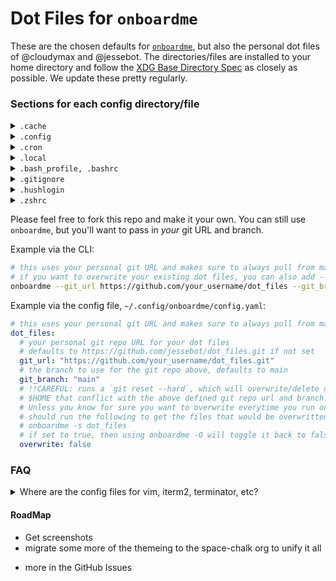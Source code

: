 # Dot Files for `onboardme`

These are the chosen defaults for [`onboardme`](https://github.com/jessebot/onboardme), but also the personal dot files of @cloudymax and @jessebot. The directories/files are installed to your home directory and follow the [XDG Base Directory Spec] as closely as possible. We update these pretty regularly.

### Sections for each config directory/file

<details>
  <summary><code>.cache</code></summary>

  <blockquote>

  File: [`~/.cache/wget/wget-hsts`](.cache/wget/wget-hsts)

  File to auto-generate location for wget cache to match [XDG Base Directory Spec]
  </blockquote>

</details>

<details>
  <summary><code>.config</code></summary>

  <blockquote>

  <details>
    <summary><code>asciinema</code></summary>

  <blockquote>

  File: [`~/.config/asciinema/config`](.config/asciinema/config)

  Config file for [`asciinema`][asciinema], a lightweight, purely text-based
  approach to terminal recording. Currently it just sets the shell command to
  be `/bin/bash --login`, which loads your bash variables. This could be changed
  to a different shell and their equivilent.

  </blockquote>

  </details>

  <details>
    <summary><code>bat</code></summary>

  <blockquote>

  File: [`~/.config/bat/config`](.config/bat/config)

  Config file for `bat`[bat], a `cat` replacement with sytax highlighting and
  git support. Currently the config file:
  - sets a default theme
  - enable italic text
  - maps Chart.lock files to YAML syntax (this is for the helm charts for k8s)

  The goal is to have a [spacechalk.nvim]-like theme soon :)

  </blockquote>

  </details>

  <details>
    <summary><code>bash</code></summary>

  <blockquote>

  Files
  - [`~/.config/bash/alias.sh`](.config/bash/alias.sh)
  - [`~/.config/bash/completion.sh`](.config/bash/completion.sh)
  - [`~/.config/bash/history.sh`](.config/bash/history.sh)
  - [`~/.config/bash/k8s.sh`](.config/bash/k8s.sh)
  - [`~/.config/bash/path.sh`](.config/bash/path.sh)
  - [`~/.config/bash/minimal.sh`](.config/bash/minimal.sh)
  - [`~/.config/bash/text_editing.sh`](.config/bash/text_editing.sh)

  #### [`~/.config/bash/alias.sh`](.config/bash/alias.sh)
  a config file to organize all our BASH aliases

  #### [`~/.config/bash/completion.sh`](.config/bash/completion.sh)
  enable tab completion

  #### [`~/.config/bash/history.sh`](.config/bash/history.sh)
  - sets history to be in `~/.local/state/bash/history`
  - sets default history size
  - don't log duplicate history lines

  #### [`~/.config/bash/text_editing.sh`](.config/bash/text_editing.sh)
  sets [neovim] as default text editor, or [vim] if neovim is not present

  #### [`~/.config/bash/k8s.sh`](.config/bash/k8s.sh)
  kubernetes defaults:
  - set pathing for [`krew`][krew], a plugin manager for [`kubectl`][kubectl].
  - helpful sensible aliases such as: `kg` for `kubectl get`

  #### [`~/.config/bash/path.sh`](.config/bash/path.sh)
  - set [XDG Base Directory Spec]
  - set pathing for golang and python
  - set pathing for home brew

  #### [`~/.config/bash/text_editing.sh`](.config/bash/text_editing.sh)
  - fix how less handles non-text input files
  - change the default colors for less used in man pages
  - changes default pagers used when file is too long for catting

  </blockquote>

  </details>

  <details>
    <summary><code>fastfetch</code></summary>

  <blockquote>

  File: [`~/.config/fastfetch/config.conf`](.config/fastfetch/config.conf)

  Config file for [fastfetch], is a neofetch-like tool for fetching system information and displaying them in a pretty way. It is written in pure c, with performance and customizability in mind. Currently, Linux, Android, FreeBSD, MacOS and Windows 7+ are supported.

  Our current configuration default prints a dog on a computer using the iterm2
  image protocol, but you could also change that to be sixel if you wanted.

  We also provide a couple of basic presets in this dir:
  `$XDG_DATA_HOME/.local/share/fastfetch/presets`

  You can also change the configuration to show more data or less on the right
  side.

  </blockquote>

  </details>

  <details>
    <summary><code>gh</code></summary>

  <blockquote>

  File: [`~/.config/gh/config.yml`](.config/gh/config.yml)

  Config file for [`gh`][github-cli], the GitHub CLI. There's not a ton in there,
  but it uses [rich-cli] as a prettier pager, and firefox as a browser,
  and setting [neovim] as an editor. The rest is stock, and subject to change.

  </blockquote>

  </details>

  <details>
    <summary><code>glab-cli</code></summary>

  <blockquote>

  File: [`~/.config/glab-cli/config.yml`](.config/glab-cli/config.yml)

  Config file for [`glab`](https://glab-cli.io/), an open source GitLab CLI tool.
  There's not a ton in there, but it uses a dark theme, firefox as a browser,
  and [neovim] as an editor. The rest is stock, and subject to change.

  </blockquote>

  </details>

  <details>
    <summary><code>git</code></summary>

  <blockquote>

  File: [`~/.config/git/config`](.config/git/config)

  Default git config file. We set the following parameters:
  - Default branch for new repos is `main`
  - Push up to remote automatically if it's a new branch
  - color is always on
  - set specific terminal colors for:
    - `git branch`
    - `git status`
    - `git diff`

  We also include this block, which allows you to have a personal gitconfig file:

  ```gitconfig
  [includeIf "gitdit:~/"]
      path = ~/.config/git/personal
  ```

  You can create a `~/.config/git/personal` file and store info such as:

  ```gitconfig
  [user]
      email = fido@coolemailproviderfordogs.com
      name = Fido Good-dog
      signingkey = gooddoggpgsigningkey
  [commit]
      gpgsign = true
  ```

  </blockquote>

  </details>

  <details>
    <summary><code>gitui</code></summary>

  <blockquote>

  File: [`~/.config/gitui/theme.ron`](.config/gitui/theme.ron)

  This just sets a basic colorscheme for gitui so it's readable with [spacechalk.nvim]-like colors :)

  </blockquote>

  </details>

  <details>
    <summary><code>lsd</code></summary>

  <blockquote>

  File: [`~/.config/lsd/config.yaml`](.config/lsd/config.yaml)

  Config file for [`lsd`][lsd], an [`ls`][ls] alternative with icons and
  pretty colors. There's an intension to write and release a
  [spacechalk.nvim]-like theme for lsd eventually.

  </blockquote>

  </details>

  <details>
    <summary><code>lsimg</code></summary>

  <blockquote>

  File: [`~/.config/lsimg/config.yaml`](.config/lsimg/config.yaml)

  This is a local project that I'm working on to rewrite a bash script in python,
  to do basic checking of images in the terminal. I might remove it though,
  because after discovering [ranger], it might not be really needed :shrug:

  </blockquote>

  </details>

  <details>
    <summary><code>neomutt</code></summary>

  <blockquote>

  Files:
  - [`~/.config/neomutt/mailcap`](.config/neomutt/mailcap)
  - [`~/.config/neomutt/neomuttrc`](.config/neomutt/neomuttrc)
  - [`~/.config/neomutt/themes/spacechalk/neomutt_spacechalk_colors.muttrc`](.config/neomutt/themes/spacechalk/neomutt_spacechalk_colors.muttrc)
  - [`~/.config/neomutt/themes/spacechalk/powerline.neomuttrc`](.config/neomutt/themes/spacechalk/powerline.neomuttrc)

  Config files for [NeoMutt], a terminal based email client. Config includes:
  - sets spacechalk theme, based on the [neonwolf colorscheme] and [neomutt powerline]
  - sets character set to be utf-8 (emojis 🧑‍💻)
  - sets basic SMTP settings (but use [offlineimap] to pull the imap backup)
  - sets tls by default
  - sets header_cache and message_cachedir to be `~/.cache/mutt` (must be a directory, NOT a file)
  - sets navigation keys similar to vim
  - set a key binding for `V` to be opening html attachments
  - removes the prompt of hitting enter after viewing an attachment

  You'll still need to create `~/.config/neomutt/keys` with the following info:

  ```ini
  set my_user=you@youremail.com
  set my_name="Your Name"

  # if you're using protonmail this is the password from protonmail-bridge,
  # after you login, not your actual email password
  set my_pass="areallycoolpasswordfordogs"
  ```

  Config file for [NeoMutt's MIME Support], which is how [NeoMutt], a [TUI]
  email client, handles attachments e.g. html in an email body, PDFs, images...

  We currently open these applications for these file types:

  | file type | application   |
  |:---------:|---------------|
  |    html   | [w3m]         |
  |    PDFs   | macOS preview |
  |   images  | img2[sixel]   |

  </blockquote>

  </details>

  <details>
    <summary><code>nvim</code></summary>

  <blockquote>

  [neovim] is a hyperextensible Vim-based text editor, which is in some ways a sucessor to [vim]. It's a lot faster, for one, and there's more support for more languages, which means more plugins. Uses [lazy.nvim] to manage neovim plugins.

  Each file explained below:

  ### [`init.lua`](.config/nvim/init.lua)
  The main global configuration changes are:
  - turning off mouse scrolling (might re-enable this 🤔)
  - enabling line numbers
  - adding a cursorline
  - <kbd>enter</kbd> folds the current code block
  - <kbd>space</kbd> is our leader key (a custom modifier key for neovim)
  - setting column 80 to be a different color for tidy code
  - searches are case insensitive
  - enabling gui colors so you aren't limited to like 16 colors
  - uses the [spacechalk.nvim] colorscheme
  - sources all the files in [`~/.config/nvim/lua`](.config/nvim/lua),
    including all our [plugin configs](.config/nvim/lua/user/lazy.lua).
  - adds a nice little terminal called [toggleterm.nvim] in [`toggleterm.lua`](.config/nvim/lua/user/toggleterm.lua)


  ### [`~/.config/nvim/lua/user/lazy.lua`](.config/nvim/lua/user/lazy.lua)
  This is the configuration for [`lazy.nvim`], our plugin manager for neovim. It
  installs lazy, and then all of our plugins.

  ### [`~/.config/nvim/lua/user/dashboard.lua`](.config/nvim/lua/user/dashboard.lua)
  config for a starting screen [dashboard] for neovim. You should just check out the file to see what's being done. It's cute ascii art, and utilizes [telescope] to open your recent files or search your files. 

  ### [`~/.config/nvim/lua/user/folding.lua`](.config/nvim/lua/user/folding.lua)
  config file to enable folding, which is just vim speak for collapsing
  blocks of code. Sets some defaults.

  ### [`~/.config/nvim/lua/user/nvim-tree.lua`](.config/nvim/lua/user/nvim-tree.lua)
  config file for [nvim-tree], a neovim file explorer written in lua, with icons.

  Opens on opening of any file, and auto-adjusts its window size.

  ### [`~/.config/nvim/lua/user/tree-sitter.lua`](.config/nvim/lua/user/tree-sitter.lua)
  config file for the nvim [tree-sitter] plugin, which helps with syntax highlighting of various languages.

  currently installing syntax for: "lua", "yaml", "bash", "hcl"

  </blockquote>

  </details>

  <details>
    <summary><code>offlineimap</code></summary>

  <blockquote>

  File: [`~/.config/offlineimap/config`](.config/offlineimap/config)

  This is to sync your email from whereever, but it's default configured for
  protonmail right now :) You will need to export the following env variables:

  (if using protonmail bridge, these should be the credentials from there)

  - `MAIL_SERVER` - normally 127.0.0.1 for protonmail
  - `MAIL_USER` - normally youruser@protonmail.com for protonmail
  - `MAIL_PASS` - normally generated from the protonmail bridge app
  - `MAIL_PORT` - typically 1143 for protonmail

  Currently we import ALL folders except the "All Mail" folder, which is just
  all the mail from all the other folders (including inbox, sent, trash, etc)

  </blockquote>

  </details>

  <details>
    <summary><code>onboardme</code></summary>

  <blockquote>

  Files:
  - [`~/.config/onboardme/config.yml`](.config/onboardme/config.yml)
  - [`~/.config/onboardme/packages.yml`](.config/onboardme/packages.yml)

  These are config files for [onboardme], a tool to install dot files, packages, and setup neovim.

  </blockquote>

  </details>

  <details>
    <summary><code>powerline</code></summary>

  <blockquote>

  Configuration files for [powerline], a status line for [BASH] and [tmux]. We enable a [spacechalk.nvim]-like color theme as well as:
  - local IP address
  - hostname
  - current working directory
  - git status info
  - unread mail count
  - kubernetes info
  - laptop battery information
  - the time
  - status of last run command (only appears if exit code is not 0)

  Currently working on getting mail notifications working.

  Files for colors:
  - [`~/.config/powerline/colors.json`](.config/powerline/colors.json)
  - [`~/.config/powerline/colorschemes/default.json`](.config/powerline/colorschemes/default.json)
  - [`~/.config/powerline/colorschemes/shell/default.json`](.config/powerline/colorschemes/shell/default.json)

  Files for configuring powerline for a login shell, and the console shell:
  - [`~/.config/powerline/themes/shell/default.json`](.config/powerline/themes/shell/default.json)
  - [`~/.config/powerline/themes/powerline.json`](.config/powerline/themes/powerline.json)
  - [`~/.config/powerline/themes/powerline_terminus.json`](.config/powerline/themes/powerline_terminus.json)
  - [`~/.config/powerline/themes/unicode_terminus.json`](.config/powerline/themes/unicode_terminus.json)

  File for configuring [tmux] status line:
  - [`~/.config/powerline/themes/tmux/default.json`](.config/powerline/)

  </blockquote>

  </details>


  <details>
    <summary><code>python</code></summary>

  <blockquote>

  File:
  - [`~/.config/python/interactive_startup.py`](.config/python/interactive_startup.py)

  This file sets the default history location to `$XDG_STATE_HOME` (`~/.local/state/python/history`)
  It requires the following in your bash config:

  ```bash
  export PYTHONSTARTUP=$XDG_CONFIG_HOME/python/interactive_startup.py
  ```

  </blockquote>

  </details>

  <details>
    <summary><code>ranger</code></summary>

  <blockquote>

  Files:
  - [`~/.config/ranger/scope.sh`](.config/ranger/scope.sh)
  - [`~/.config/ranger/rc.conf`](.config/ranger/rc.conf)

  [ranger][ranger] is a [TUI] file manager. Current configurations:
  - enable file previews using [iterm2] image protocol
  - enable video previews using ffmpegthumbnailer
  - enable svg previews.

  </blockquote>

  </details>

  <details>
    <summary><code>spotifyd</code></summary>

  <blockquote>

  Files:
  - [`~/.config/spotifyd/spotifyd.conf`](.config/spotifyd/spotifyd.conf)

  [spotifyd] is a spotify daemon used in combination with [spotify-tui] or
  other alternative spotify frontends.

  Current settings are for Linux only. I will add a macOS file and appropriate
  aliases and docs soon :)

  For Linux, this still requires a premium account, but then you can follow
  the potify-tui api connection instructions].


  (You also need to change your cache in spotifyd.conf to be your username)

  After that, just make sure you have your spotify credentials in bitwarden,
  and that you are logged into bitwarden via the [bw] cli. DON'T FORGET TO
  EXPORT YOUR SESSION ID! Then you HAVE TO RESTART SPOTIFYD!

  ```bash
  brew services restart spotifyd
  ```

  **Linux Note:** If you did a `brew install spotifyd`, then you might have to
  `brew edit spotifyd`, and then fix the hardcoded macOS backend to be `alsa`.
  Then you need to do a `brew reinstall --build-from-source spotifyd`.

  After that, you can use commands such as `spt` (spotify-tui) to launch a lightweight terminal frontend. You can follow spotify-tui's instructions above, but the most important part is going to be creating your own little spotify app which you can do after logging into the [developer spotify dashboard](https://developer.spotify.com/dashboard/).

  </blockquote>

  </details>

  <details>
    <summary><code>tmux</code></summary>

  <blockquote>

  File: [`~/.config/tmux/tmux.conf`](.config/tmux/tmux.conf)

  Config file for [tmux]. Currently, it will:
  - Sets 256 colors
  - enable the [powerline] tmux status line

  </blockquote>

  </details>

  <details>
    <summary><code>w3m</code></summary>

  <blockquote>

  Files:
  - [`~/.config/w3m`](.config/w3m/config)
  - [`~/.config/w3m/keymap`](.config/w3m/keymap)
  - [`~/.config/w3m/mailcap`](.config/w3m/mailcap)

  Files for the [w3m] terminal based web browser.

  [`~/.config/w3m/config`](.config/w3m/config) sets:
  - set default mailcap file for MIME types
  - always display images
  - set the default keymap file (for mapping keys)
  - quit without asking

  [`~/.config/w3m/keymap`](.config/w3m/keymap) sets vim key bindings.

  [`~/.config/w3m/mailcap`](.config/w3m/mailcap) is supposed to set default MIMEtypes for w3m but does not :shrug:

  </blockquote>

  </details>

  <details>
    <summary><code>wezterm</code></summary>

  <blockquote>

  File: [`~/.config/wezterm/wezterm.lua`](.config/wezterm/wezterm.lua)

  This file is configuration for the terminal emulator [wezterm]:

  - disables bell noises
  - sets font face to [mononoki](https://madmalik.github.io/mononoki/)
  - sets font size to `15`
  - ignore warnings about missing glyphs
  - hides tab bar if only one tab
  - removes top title bar
  - set background opacity to `0.95`
  - change colors to a softer [spacechalk.nvim] aligned colorscheme
  - maps <kbd>alt</kbd>+⬅️ to go back a word on the command line
  - maps <kbd>alt</kbd>+➡️ to go forward a word on the command line
  - maps <kbd>ctrl</kbd>+<kbd>s</kbd> to open a split pane to the right
  - maps <kbd>ctrl</kbd>+<kbd>S</kbd> to open a split pane below the current pane
  - makes links clickable

  </blockquote>

  </details>
</details>

<details>
  <summary><code>.cron</code></summary>

   <blockquote>
  local cron jobs for alarms, and package manager updates
    </blockquote>

</details>

<details>
  <summary><code>.local</code></summary>

  <blockquote>

  Directories:

  <details>
    <summary><code>bin</code></summary>

  <blockquote>

  Files:
  - [`~/.local/bin/utc`](.local/bin/utc)
  - [`~/.local/bin/w3msplits`](.local/bin/w3m-splits)

  This is just where we throw a few really simple scripts like:

  | Command         | Description                                                 |
  |-----------------|-------------------------------------------------------------|
  | `utc`           | for ease of use printing the time in UTC                    |
  | `w3m-splits`    | open split in iterm2 and send a website or HTML file to w3m |

  `w3m-splits` is mostly useful for [NeoMutt], but anything is possible :shrug:

  Directories:

  <details>
    <summary><code>iterm2</code></summary>

  <blockquote>

  Directory:
  - [`~/.local/bin/iterm2`](.local/bin/iterm2)

  This is just for `imgcat`, for printing images in iterm2/wezterm.


  </blockquote>

  </details>

  </blockquote>

  </details>

  <details>
    <summary><code>share</code></summary>

  <blockquote>

  Mostly READMEs to generate directory structure, but also some fastfetch preset configs.

  </blockquote>

  </details>

  <details>
    <summary><code>state</code></summary>

  <blockquote>

  This directory and the director[y/ies]/file(s) within it are specifically to auto-generate directory structure so that XDG spec is enforced with tools that only loosely enforce it.

  </blockquote>

  </details>

</details>

<details>
  <summary><code>.bash_profile, .bashrc</code></summary>

   <blockquote>

  Configuration files for [BASH].
  The `.bash_profile` just sources the `.bashrc`, since macOS default looks for
  `.bash_profile` instead of `.bashrc`.

  The `.bashrc` sets the following defaults:

  - turns off bells
  - enables 256 colors
  - sources all the files in `~/.config/bash` (see above under config > bash )
  - sources personal file in `~/.config/bash/personal/bashrc` (this files is never checked in and is where you put sensitive host specific bash configs)
  - starts powerline daemon, which is used for our fancy status line for BASH
  - runs [fastfetch] when you source it

  </blockquote>

</details>

<details>
  <summary><code>.gitignore</code></summary>

  <blockquote>

  Git ignore file for all sorts of things in your home directory that should
  never get committed if this repo is used as your home directory dot files.

  </blockquote>

</details>

<details>
  <summary><code>.hushlogin</code></summary>

  <blockquote>

  This just silences the last login message of shells.

  </blockquote>

</details>

<details>
  <summary><code>.zshrc</code></summary>

  <blockquote>

  Recently started giving this some TLC, but still in it's infancy to be match the .bash configs. Currently we:
  - set some useful aliases
  - set the same powerline prompt as bash

  </blockquote>

</details>


Please feel free to fork this repo and make it your own.
You can still use `onboardme`, but you'll want to pass in _your_ git URL and branch.

Example via the CLI:

```bash
# this uses your personal git URL and makes sure to always pull from main
# if you want to overwrite your existing dot files, you can also add --overwrite to this command
onboardme --git_url https://github.com/your_username/dot_files --git_branch main
```

Example via the config file, `~/.config/onboardme/config.yaml`:

```yaml
# this uses your personal git URL and makes sure to always pull from main
dot_files:
  # your personal git repo URL for your dot files
  # defaults to https://github.com/jessebot/dot_files.git if not set
  git_url: "https://github.com/your_username/dot_files.git"
  # the branch to use for the git repo above, defaults to main
  git_branch: "main"
  # !!CAREFUL: runs a `git reset --hard`, which will overwrite/delete dot files in
  # $HOME that conflict with the above defined git repo url and branch.
  # Unless you know for sure you want to overwrite everytime you run onboardme, you
  # should run the following to get the files that would be overwritten before setting this:
  # onboardme -s dot_files
  # if set to true, then using onboardme -O will toggle it back to false
  overwrite: false
```

### FAQ

<details>
  <summary>Where are the config files for vim, iterm2, terminator, etc?</summary>

  <blockquote>

  I've been moving all the configurations for apps I no longer use to [jessebot/old_dotfiles](https://github.com/jessebot/old_dotfiles).

  </blockquote>

</details>

#### RoadMap

- Get screenshots
- migrate some more of the themeing to the space-chalk org to unify it all

* more in the GitHub Issues

<!-- ♡  ♡  ♡  ♡  ♡  ♡  ♡  ♡  ♡  Link References ♡  ♡  ♡  ♡  ♡  ♡  ♡  ♡  ♡ -->

<!-- general -->
[asciinema]: https://asciinema.org/ "asciinema"
[bat]: https://github.com/sharkdp/bat#configuration-file "bat - cat with wings"
[BASH]: https://en.wikipedia.org/wiki/Brian_Fox_(computer_programmer) "BASH"
[bw]: https://bitwarden.com/help/cli "bitwarden CLI"
[github-cli]: https://cli.github.com/ "github cli"
[fastfetch]: https://github.com/LinusDierheimer/fastfetch "fastfetch"
[powerline]: https://github.com/powerline/powerline "powerline"
[rich-cli]: https://github.com/Textualize/rich-cli "rich cli"
[sixel]: https://en.wikipedia.org/wiki/Sixel "sixel"
[spotifyd]: https://github.com/Spotifyd/spotifyd "spotifyd"
[spotifytui]: https://github.com/Rigellute/spotify-tui "spotify-tui"
[spotify-tui api connection instructions]: https://github.com/Rigellute/spotify-tui#connecting-to-spotifys-api
[tmux]: https://github.com/tmux/tmux "tmux"
[TUI]: https://en.wikipedia.org/wiki/Text-based_user_interface "TUI"
[w3m]: https://w3m.org "w3m"
[XDG Base Directory Spec]: https://wiki.archlinux.org/title/XDG_Base_Directory#User_directories

<!-- ------------------------ Fonts and Colors -------------------------- -->
[nerdfonts]: https://www.nerdfonts.com/ "nerdfonts"
[powerline fonts]: https://github.com/powerline/fonts "powerline fonts"
[spacechalk.nvim]: https://github.com/space-chalk/spacechalk.nvim "spacechalk colorscheme for neovim"


<!-- ------------------------------- Kubernetes --------------------------- -->
[krew]: https://krew.sigs.k8s.io/ "krew, plugin manager for kubectl"
[kubectl]: https://kubernetes.io/docs/reference/kubectl/kubectl/ "cli for kubernetes"

<!-- ---------------------- Terminal emulators ---------------------- -->
[iterm2]: https://iterm2.com/ "iterm2"

<!-- ---------------------- File browsers/listers ---------------------- -->
[ls]: https://linux.die.net/man/1/ls "gnu tool: ls"
[lsd]: https://github.com/Peltoche/lsd "lsd, ls alternative"
[ranger]: https://github.com/ranger/ranger "ranger file manager"

<!-- ---------------------------- Email -------------------------------- -->
[NeoMutt's MIME Support]: https://neomutt.org/guide/mimesupport "neomutt MIME support"
[NeoMutt]: https://neomutt.org "neomutt"
[neonwolf colorscheme]: https://gitlab.com/h3xx/mutt-colors-neonwolf "neonwolf neomutt colorscheme"
[neomutt powerline]: https://github.com/sheoak/neomutt-powerline-nerdfonts "neomutt-powerline-nerdfonts"

<!-- ------------------------- Neovim ---------------------------- -->
[dashboard]: https://github.com/glepnir/dashboard-nvim "dashboard.nvim"
[lazy.nvim]: https://github.com/folke/lazy.nvim "lazy.nvim, a plugin manager for neovim"
[neovim]: https://neovim.io/ "neovim, vim based text editor"
[nvim-tree]: https://github.com/nvim-tree/ "nvim-tree"
[telescope]: https://github.com/nvim-telescope/telescope.nvim "telescope.nvim"
[toggleterm]: https://github.com/akinsho/toggleterm.nvim "toggleterm.nvim"
[tree-sitter]: https://github.com/nvim-treesitter/nvim-treesitter "nvim-treesitter"
[vim]: https://www.vim.org/ "vim, a text editor"
